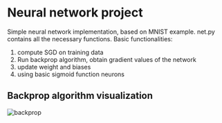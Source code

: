  # Neural network project 
Simple neural network implementation, based on MNIST example.
net.py contains all the necessary functions. 
Basic functionalities: 

1) compute SGD on training data 
2) Run backprop algorithm, obtain gradient values of the network 
3) update weight and biases 
4) using basic sigmoid function neurons 

## Backprop algorithm visualization 

![backprop](https://user-images.githubusercontent.com/32902835/110661686-1c673b80-81c5-11eb-8117-ff8f0a7c6c7d.png)

